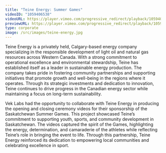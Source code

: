 ```yaml
---
title: "Teine Energy: Summer Games"
videoID: "1059406538"
videoURL: https://player.vimeo.com/progressive_redirect/playback/1059406538/rendition/1080p/file.mp4?loc=external&signature=deb4d97a098747a3ad5b1e08222f730ccd304e892fa826ad8d7562c54acd7875&user_id=222329173
previewURL: https://player.vimeo.com/progressive_redirect/playback/1059406538/rendition/540p/file.mp4?loc=external&signature=8967d1a037e0aa033bfe0f76316497536bb9835417fa69d2d140ac0e9d215754&user_id=222329173
type: corporate
image: /src/images/teine-energy.jpg
---
```

Teine Energy is a privately held, Calgary-based energy company specializing in the responsible development of light oil and natural gas resources across Western Canada. With a strong commitment to operational excellence and environmental stewardship, Teine has established itself as a leader in sustainable energy production. The company takes pride in fostering community partnerships and supporting initiatives that promote growth and well-being in the regions where it operates. Through its strategic investments and dedication to innovation, Teine continues to drive progress in the Canadian energy sector while maintaining a focus on long-term sustainability.

Vek Labs had the opportunity to collaborate with Teine Energy in producing the opening and closing ceremony videos for their sponsorship of the Saskatchewan Summer Games. This project showcased Teine’s commitment to supporting youth, sports, and community development in Saskatchewan. The videos captured the spirit of the Games, highlighting the energy, determination, and camaraderie of the athletes while reflecting Teine’s role in bringing the event to life. Through this partnership, Teine Energy reinforced its dedication to empowering local communities and celebrating excellence in sport.
